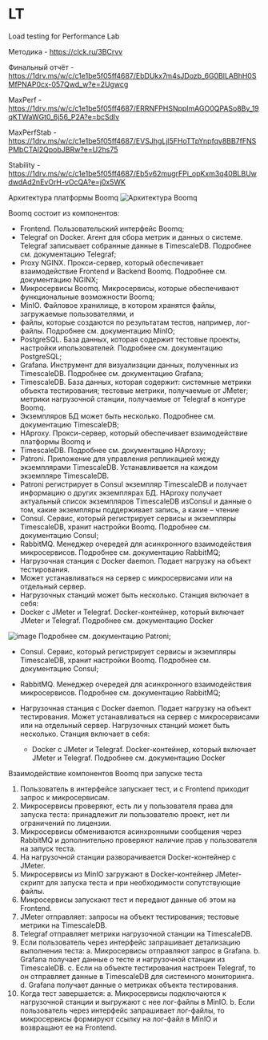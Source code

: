 # LT
Load testing for Performance Lab

Методика - https://clck.ru/3BCrvv

Финальный отчёт - https://1drv.ms/w/c/c1e1be5f05ff4687/EbDUkx7m4sJDozb_6G0BlLABhH0SMfPNAP0cx-057Qwd_w?e=2Ugwcg

MaxPerf - https://1drv.ms/w/c/c1e1be5f05ff4687/ERRNFPHSNppImAGO0QPASo8Bv_19qKTWaWGt0_6j56_P2A?e=bcSdlv

MaxPerfStab - https://1drv.ms/w/c/c1e1be5f05ff4687/EVSJhgLjl5FHoTTpYnpfqv8BB7fFNSPMbCTAl2QpobJBRw?e=U2hs75

Stability - https://1drv.ms/w/c/c1e1be5f05ff4687/Eb5v62mugrFPi_opKxm3q40BLBUwdwdAd2nEvOrH-vOcQA?e=j0x5WK

Архитектура платформы Boomq
![Архитектура Boomq](https://github.com/Raevsk1i/LT/assets/150054332/a6463926-6bef-4dc4-809f-c2f8db02b5a8)



Boomq состоит из компонентов:
 - Frontend. Пользовательский интерфейс Boomq;
 - Telegraf on Docker. Агент для сбора метрик и данных о системе. Telegraf записывает собранные данные в TimescaleDB. Подробнее см. документацию Telegraf;
 - Proxy NGINX. Прокси-сервер, который обеспечивает взаимодействие Frontend и Backend Boomq. Подробнее см. документацию NGINX;
 - Микросервисы Boomq. Микросервисы, которые обеспечивают функциональные возможности Boomq;
 - MinIO. Файловое хранилище, в котором хранятся файлы, загружаемые пользователями, и
 - файлы, которые создаются по результатам тестов, например, лог-файлы. Подробнее см. документацию MinIO;
 - PostgreSQL. База данных, которая содержит тестовые проекты, настройки ипользователей. Подробнее см. документацию PostgreSQL;
 - Grafana. Инструмент для визуализации данных, полученных из TimescaleDB. Подробнее см. документацию Grafana;
 - TimescaleDB. База данных, которая содержит: системные метрики объекта тестирования; тестовые метрики, получаемые от JMeter; метрики нагрузочной станции, получаемые от Telegraf в контуре Boomq.
 - Экземпляров БД может быть несколько. Подробнее см. документацию TimescaleDB;
 - HAproxy. Прокси-сервер, который обеспечивает взаимодействие платформы Boomq и
 - TimescaleDB. Подробнее см. документацию HAproxy;
 - Patroni. Приложение для управления репликацией между экземплярами TimescaleDB. Устанавливается на каждом экземпляре TimescaleDB.
 - Patroni регистрирует в Consul экземпляр TimescaleDB и получает информацию о других экземплярах БД. HAproxy получает актуальный список экземпляров TimescaleDB изСonsul и данные о том, какие экземпляры поддерживает запись, а какие – чтение
 - Consul. Сервис, который регистрирует сервисы и экземпляры TimescaleDB, хранит настройки Boomq. Подробнее см. документацию Consul;
 - RabbitMQ. Менеджер очередей для асинхронного взаимодействия микросервисов. Подробнее см. документацию RabbitMQ;
 - Нагрузочная станция с Docker daemon. Подает нагрузку на объект тестирования.
 - Может устанавливаться на сервер с микросервисами или на отдельный сервер.
 - Нагрузочных станций может быть несколько. Станция включает в себя:
 - Docker c JMeter и Telegraf. Docker-контейнер, который включает JMeter и Telegraf. Подробнее см. документацию Docker


![image](https://github.com/Raevsk1i/LT/assets/150054332/5c44264c-10ba-43d2-bf9c-f183f5a59dae)
Подробнее см. документацию Patroni;
 - Consul. Сервис, который регистрирует сервисы и экземпляры TimescaleDB, хранит
настройки Boomq. Подробнее см. документацию Consul;

 - RabbitMQ. Менеджер очередей для асинхронного взаимодействия микросервисов.
Подробнее см. документацию RabbitMQ;

 - Нагрузочная станция с Docker daemon. Подает нагрузку на объект тестирования.
Может устанавливаться на сервер с микросервисами или на отдельный сервер.
Нагрузочных станций может быть несколько. Станция включает в себя:
    - Docker c JMeter и Telegraf. Docker-контейнер, который включает JMeter и Telegraf. Подробнее см. документацию Docker

Взаимодействие компонентов Boomq при
запуске теста
1. Пользователь в интерфейсе запускает тест, и с Frontend приходит запрос к
микросервисам.
2. Микросервисы проверяют, есть ли у пользователя права для запуска теста:
принадлежит ли пользователю проект, нет ли ограничений по лицензии.
3. Микросервисы обмениваются асинхронными сообщения через RabbitMQ и
дополнительно проверяют наличие прав у пользователя на запуск теста.
4. На нагрузочной станции разворачивается Docker-контейнер с JMeter.
5. Микросервисы из MinIO загружают в Docker-контейнер JMeter-скрипт для запуска теста
и при необходимости сопутствующие файлы.
6. Микросервисы запускают тест и передают данные об этом на Frontend.
7. JMeter отправляет:
запросы на объект тестирования;
тестовые метрики на TimescaleDB.
8. Telegraf отправляет метрики нагрузочной станции на TimescaleDB.
9. Если пользователь через интерфейс запрашивает детализацию выполнения теста:
a. Микросервисы отправляют запрос в Grafana.
b. Grafana получает данные о тесте и нагрузочной станции из TimescaleDB.
c. Если на объекте тестирования настроен Telegraf, то он отправляет данные в
TimescaleDB для системного мониторинга.
d. Grafana получает данные о метриках объекта тестирования.
10. Когда тест завершается:
a. Микросервисы подключаются к нагрузочной станции и выгружают с нее лог-файлы
в MinIO.
b. Если пользователь через интерфейс запрашивает лог-файлы, то микросервисы
формируют ссылку на лог-файл в MinIO и возвращают ее на Frontend.
